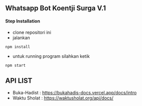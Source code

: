 ## Whatsapp Bot Koentji Surga V.1

#### Step Installation

- clone repositori ini
- jalankan

```
npm install
```

- untuk running program silahkan ketik

```
npm start
```

## API LIST

- Buka-Hadist : https://bukahadis-docs.vercel.app/docs/intro
- Waktu Sholat : https://waktusholat.org/api/docs/
